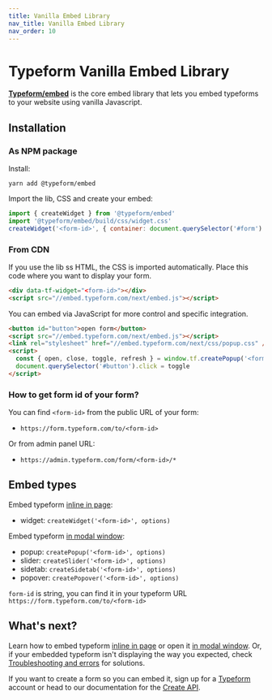 ```yaml
---
title: Vanilla Embed Library
nav_title: Vanilla Embed Library
nav_order: 10
---
```


# Typeform Vanilla Embed Library

**[Typeform/embed](https://www.npmjs.com/package/@typeform/embed)** is the core embed library that lets you embed typeforms to your website using vanilla Javascript.

## Installation

### As NPM package

Install:

```shell
yarn add @typeform/embed
```

Import the lib, CSS and create your embed:

```javascript
import { createWidget } from '@typeform/embed'
import '@typeform/embed/build/css/widget.css'
createWidget('<form-id>', { container: document.querySelector('#form') })
```

### From CDN

If you use the lib ss HTML, the CSS is imported automatically. Place this code where you want to display your form.

```html
<div data-tf-widget="<form-id>"></div>
<script src="//embed.typeform.com/next/embed.js"></script>
```

You can embed via JavaScript for more control and specific integration.

```html
<button id="button">open form</button>
<script src="//embed.typeform.com/next/embed.js"></script>
<link rel="stylesheet" href="//embed.typeform.com/next/css/popup.css" />
<script>
  const { open, close, toggle, refresh } = window.tf.createPopup('<form-id>')
  document.querySelector('#button').click = toggle
</script>
```

### How to get form id of your form?

You can find `<form-id>` from the public URL of your form:

- `https://form.typeform.com/to/<form-id>`

Or from admin panel URL:

- `https://admin.typeform.com/form/<form-id>/*`

## Embed types

Embed typeform [inline in page](/embed/inline):
- widget: `createWidget('<form-id>', options)`

Embed typeform [in modal window](/embed/modal):
- popup: `createPopup('<form-id>', options)`
- slider: `createSlider('<form-id>', options)`
- sidetab: `createSidetab('<form-id>', options)`
- popover: `createPopover('<form-id>', options)`

`form-id` is string, you can find it in your typeform URL `https://form.typeform.com/to/<form-id>`

## What's next?

Learn how to embed typeform [inline in page](/embed/inline) or open it [in modal window](/embed/modal). Or, if your embedded typeform isn't displaying the way you expected, check [Troubleshooting and errors](/troubleshooting/#embed-sdk) for solutions.

If you want to create a form so you can embed it, sign up for a [Typeform](https://typeform.com) account or head to our documentation for the [Create API](/create/).

